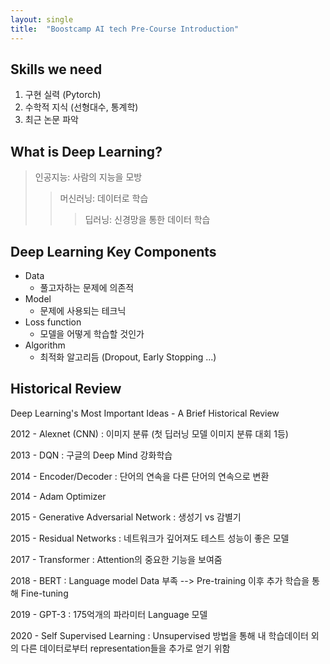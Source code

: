 ```yaml
---
layout: single
title:  "Boostcamp AI tech Pre-Course Introduction"
---
```


## Skills we need

1. 구현 실력 (Pytorch)
2. 수학적 지식 (선형대수, 통계학)
3. 최근 논문 파악



## What is Deep Learning?

> 인공지능: 사람의 지능을 모방
>
> > 머신러닝: 데이터로 학습
> >
> > > 딥러닝: 신경망을 통한 데이터 학습



## Deep Learning Key Components

- Data
  - 풀고자하는 문제에 의존적
- Model
  - 문제에 사용되는 테크닉
- Loss function
  - 모델을 어떻게 학습할 것인가
- Algorithm
  - 최적화 알고리듬 (Dropout, Early Stopping ...)



## Historical Review

Deep Learning's Most Important Ideas - A Brief Historical Review

2012 - Alexnet (CNN) : 이미지 분류 (첫 딥러닝 모델 이미지 분류 대회 1등)

2013 - DQN : 구글의 Deep Mind 강화학습

2014 - Encoder/Decoder : 단어의 연속을 다른 단어의 연속으로 변환

2014 - Adam Optimizer

2015 - Generative Adversarial Network : 생성기 vs 감별기

2015 - Residual Networks : 네트워크가 깊어져도 테스트 성능이 좋은 모델

2017 - Transformer : Attention의 중요한 기능을 보여줌

2018 - BERT : Language model Data 부족 --> Pre-training 이후 추가 학습을 통해 Fine-tuning

2019 - GPT-3 : 175억개의 파라미터 Language 모델

2020 - Self Supervised Learning : Unsupervised 방법을 통해 내 학습데이터 외의 다른 데이터로부터 representation들을 추가로 얻기 위함

